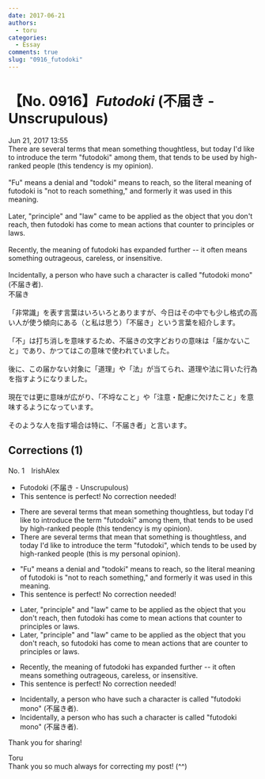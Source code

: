 ```yaml
---
date: 2017-06-21
authors:
  - toru
categories:
  - Essay
comments: true
slug: "0916_futodoki"
---
```


# 【No. 0916】<strong><em>Futodoki</em></strong> (不届き - Unscrupulous)
<div class="date">Jun 21, 2017 13:55</div>
<div id="post"><div id="body_show_ori">
There are several terms that mean something thoughtless, but today I'd like to introduce the term "futodoki" among them, that tends to be used by high-ranked people (this tendency is my opinion).<br/><br/>"Fu" means a denial and "todoki" means to reach, so the literal meaning of futodoki is "not to reach something," and formerly it was used in this meaning.<br/><br/>Later, "principle" and "law" came to be applied as the object that you don't reach, then futodoki has come to mean actions that counter to principles or laws.<br/><br/>Recently, the meaning of futodoki has expanded further -- it often means something outrageous, careless, or insensitive.<br/><br/>Incidentally, a person who have such a character is called "futodoki mono" (不届き者).
</div></div>

<!-- more -->

<div id="post_ja"><div id="body_show_mo">
不届き<br/><br/>「非常識」を表す言葉はいろいろとありますが、今日はその中でも少し格式の高い人が使う傾向にある（と私は思う）「不届き」という言葉を紹介します。<br/><br/>「不」は打ち消しを意味するため、不届きの文字どおりの意味は「届かないこと」であり、かつてはこの意味で使われていました。<br/><br/>後に、この届かない対象に「道理」や「法」が当てられ、道理や法に背いた行為を指すようになりました。<br/><br/>現在では更に意味が広がり、「不埒なこと」や「注意・配慮に欠けたこと」を意味するようになっています。<br/><br/>そのような人を指す場合は特に、「不届き者」と言います。
</div></div>

## Corrections (1)
<div id="block"><div class="first_name"> No. 1　<span class="just_name">IrishAlex</span></div><div id="block2">
<ul class="correction_field">
<li class="incorrect">Futodoki (不届き - Unscrupulous)</li>
<li class="corrected perfect">This sentence is perfect! No correction needed!</li>
</ul>
<ul class="correction_field">
<li class="incorrect">There are several terms that mean something thoughtless, but today I'd like to introduce the term "futodoki" among them, that tends to be used by high-ranked people (this tendency is my opinion).</li>
<li class="corrected correct">
There are several terms that mean <span class="f_blue">that </span>something <span class="f_blue">is </span>thoughtless, <span class="f_blue">and</span> today I'd like to introduce the term "futodoki", <span class="f_blue">which </span>tends to be used by high-ranked people (<span class="f_blue">this is </span>my <span class="f_blue">personal </span>opinion).
</li>
</ul>
<ul class="correction_field">
<li class="incorrect">"Fu" means a denial and "todoki" means to reach, so the literal meaning of futodoki is "not to reach something," and formerly it was used in this meaning.</li>
<li class="corrected perfect">This sentence is perfect! No correction needed!</li>
</ul>
<ul class="correction_field">
<li class="incorrect">Later, "principle" and "law" came to be applied as the object that you don't reach, then futodoki has come to mean actions that counter to principles or laws.</li>
<li class="corrected correct">
Later, "principle" and "law" came to be applied as the object that you don't reach, <span class="f_blue">so </span>futodoki has come to mean actions that <span class="f_blue">are </span>counter to principles or laws.
</li>
</ul>
<ul class="correction_field">
<li class="incorrect">Recently, the meaning of futodoki has expanded further -- it often means something outrageous, careless, or insensitive.</li>
<li class="corrected perfect">This sentence is perfect! No correction needed!</li>
</ul>
<ul class="correction_field">
<li class="incorrect">Incidentally, a person who have such a character is called "futodoki mono" (不届き者).</li>
<li class="corrected correct">
Incidentally, a person who ha<span class="f_blue">s</span> such a character is called "futodoki mono" (不届き者).
</li>
</ul>
<p class="comment_small">
 Thank you for sharing!
</p>

</div><div class="name"><span class="just_name">Toru</span><br>
Thank you so much always for correcting my post! (^^)
</div>
</div>
